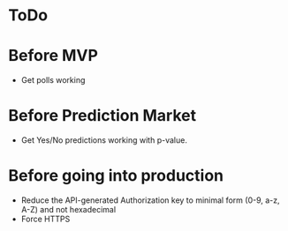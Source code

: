 ToDo
====


# Before MVP
 - Get polls working

# Before Prediction Market
 - Get Yes/No predictions working with p-value.

# Before going into production
 - Reduce the API-generated Authorization key to minimal form (0-9, a-z, A-Z) and not hexadecimal
 - Force HTTPS
